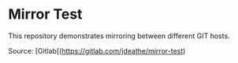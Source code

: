 # Mirror Test

This repository demonstrates mirroring between different GIT hosts.

Source: [Gitlab[(https://gitlab.com/jdeathe/mirror-test) 
